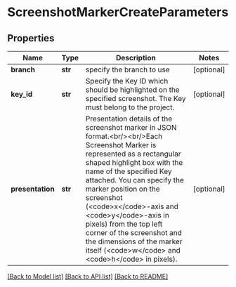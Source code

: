 # ScreenshotMarkerCreateParameters

## Properties
Name | Type | Description | Notes
------------ | ------------- | ------------- | -------------
**branch** | **str** | specify the branch to use | [optional] 
**key_id** | **str** | Specify the Key ID which should be highlighted on the specified screenshot. The Key must belong to the project. | [optional] 
**presentation** | **str** | Presentation details of the screenshot marker in JSON format.&lt;br/&gt;&lt;br/&gt;Each Screenshot Marker is represented as a rectangular shaped highlight box with the name of the specified Key attached. You can specify the marker position on the screenshot (&lt;code&gt;x&lt;/code&gt;-axis and &lt;code&gt;y&lt;/code&gt;-axis in pixels) from the top left corner of the screenshot and the dimensions of the marker itself (&lt;code&gt;w&lt;/code&gt; and &lt;code&gt;h&lt;/code&gt; in pixels). | [optional] 

[[Back to Model list]](../README.md#documentation-for-models) [[Back to API list]](../README.md#documentation-for-api-endpoints) [[Back to README]](../README.md)


